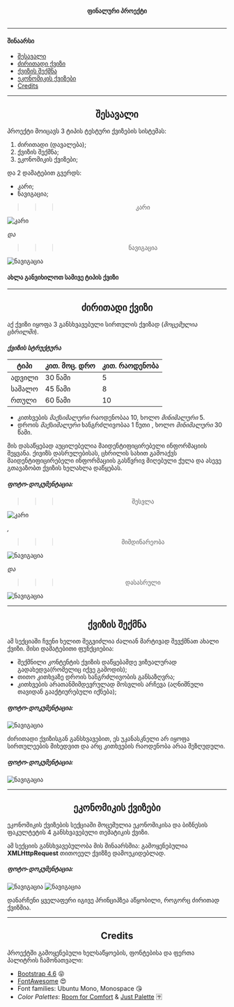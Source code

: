 <center><b>ფინალური პროექტი</b></center>
<br/>

---

#### შინაარსი
* [შესავალი](#shesavali)
* [ძირითადი ქვიზი](#pirveliSeqcia)
* [ქვიზის შექმნა](#meoreSeqcia)
* [ეკონომიკის ქვიზები](#mesameSeqcia)
* [Credits](#credits)

---

## <center>შესავალი</center> <a name="shesavali"></a>
პროექტი მოიცავს 3 ტიპის ტესტური ქვიზების სისტემას:
1. ძირითადი (დავალება);
2. ქვიზის შექმნა;
3. ეკონომიკის ქვიზები;

და 2 დამატებით გვერდს:
- კარი;
- ნავიგაცია;

>>><center>კარი</center>
![კარი](./forMarkDown/kari.png)

_და_
>>><center>ნავიგაცია</center>
![ნავიგაცია](./forMarkDown/sarchevi.png)

#### ახლა განვიხილოთ სამივე ტიპის ქვიზი

---

## <center>ძირითადი ქვიზი</center> <a name="pirveliSeqcia"></a>
აქ ქვიზი იყოფა 3 განსხვავებული სირთულის ქვიზად (*მოცემულია ცხრილში*).

#### *ქვიზის სტრუქტურა* 
|ტიპი|კით. მოც. დრო|კით. რაოდენობა|
|---|---|---|
|ადვილი|30 წამი|5|
|საშალო|45 წამი|8|
|რთული|60 წამი|10|

- კითხვების *მაქსიმალური* რაოდენობაა 10, ხოლო *მინიმალური* 5.
- დროის *მაქსიმალური* ხანგრძლივობაა 1 წუთი , ხოლო *მინიმალური* 30 წამი.

მის დასაწყებად აუცილებელია მაიდენტიფიცირებელი ინფორმაციის შეყვანა.
ქივიზს დასრულებისას, ცხრილის სახით გამოაქვს მაიდენტიფიცირებელი ინფორმაციის გასწვრივ მიღებული ქულა და ასევე გთავაზობთ ქვიზის ხელახლა დაწყებას.
##### ფოტო-დოკუმენტაცია:

>>><center>შესვლა</center>
![კარი](./forMarkDown/shesvla.png)

_,_
>>><center>მიმდინარეობა</center>
![ნავიგაცია](./forMarkDown/mimdinareoba.png)

_და_
>>><center>დასასრული</center>
![ნავიგაცია](./forMarkDown/dasasruli.png)

---

## <center>ქვიზის შექმნა</center> <a name="meoreSeqcia"></a>

ამ სექციაში ჩვენი ხელით შეგვიძლია ძალიან მარტივად შევქმნათ ახალი ქვიზი.
მისი დამატებითი ფუნქციებია:
- შექმნილი კონტენტის ქვიზის დაწყებამდე ვიზუალურად გადახედვა(რომელიც იქვე გამოდის);
- თითო კითხვაზე დროის ხანგრძლივობის განსაზღვრა;
- კითხვების არათანმიმდევრულად მოსვლის არჩევა (აღნიშნული თავიდან გააქტიურებული იქნება);

##### ფოტო-დოკუმენტაცია:
![ნავიგაცია](./forMarkDown/sheqmna.png)

ძირითადი ქვიზისგან განსხვავებით, ეს უკანასკნელი არ იყოფა სირთულეების მიხედვით და არც კითხვების რაოდენობა არაა შეზღუდული.

##### ფოტო-დოკუმენტაცია:
![ნავიგაცია](./forMarkDown/araDayofa.png)

---

## <center>ეკონომიკის ქვიზები</center> <a name="mesameSeqcia"></a>

ეკონომიკის ქვიზების სექციაში მოცემულია ეკონომიკისა და ბიზნესის ფაკულტეტის 4 განსხვავებული თემატიკის ქვიზი.

ამ სექციის განსხვავებულობა მის შინაარსშია: გამოყენებულია **XMLHttpRequest** თითოეულ ქვიზზე დამოუკიდებლად.

##### ფოტო-დოკუმენტაცია:
![ნავიგაცია](./forMarkDown/mtavariEconom.png)
![ნავიგაცია](./forMarkDown/ertiEconom.png)

დანარჩენი ყველაფერი იგივე პრინციპზეა აწყობილი, როგორც ძირითად ქვიზშია.

---

## <center>Credits</center> <a name="credits"></a>
პროექტში გამოყენებული ხელსაწყოების, ფონტებისა და ფერთა პალიტრის ჩამონათვალი:
- <a href="https://getbootstrap.com/docs/4.6/getting-started/introduction/">Bootstrap 4.6</a> :stuck_out_tongue_closed_eyes:
- <a href="https://fontawesome.com/">FontAwesome</a> :heart_eyes:
- Font families: Ubuntu Mono, Monospace :kissing_heart:
- *Color Palettes*: <a href="https://www.canva.com/colors/color-palettes/room-for-comfort/">Room for Comfort</a> & <a href="https://coolors.co/f94144-f3722c-f8961e-f9c74f-90be6d-43aa8b-577590">Just Palette</a> :sa:










